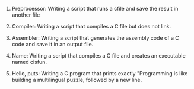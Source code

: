 1. Preprocessor: Writing a script that runs a cfile and save the result in another file

2. Compiler: Writing a script that compiles a C file but does not link.

3. Assembler: Writing a script that generates the assembly code of a C code and save it in an output file.

4. Name: Writing a script that compiles a C file and creates an executable named cisfun.

5. Hello, puts: Writing a C program that prints exactly "Programming is like building a multilingual puzzle, followed by a new line.





